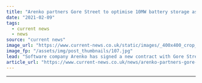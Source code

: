 ```yaml
---
title: "Arenko partners Gore Street to optimise 10MW battery storage asset"
date: "2021-02-09"
tags: 
  - current news
  - news
source: "current news"
image_url: "https://www.current-news.co.uk/static/images/_400x400_crop_center-center/Lower-Road-battery-asset-credit-Gore-Street.jpg"
image_fp: "/assets/img/post_thumbnails/107.jpg"
lead: "Software company Arenko has signed a new contract with Gore Street Energy Storage Fund to optimise a 10MW asset."
article_url: "https://www.current-news.co.uk/news/arenko-partners-gore-street-to-optimise-10mw-battery-storage-asset?utm_source=rss-feeds&utm_medium=rss&utm_campaign=rss"
---
```


---
